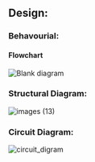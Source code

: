 ## Design:
### Behavourial:
 #### Flowchart
 
 ![Blank diagram](https://user-images.githubusercontent.com/98873866/155834244-e634cc92-1265-4852-8f34-73866a3568b4.png)

### Structural Diagram:
![images (13)](https://user-images.githubusercontent.com/98873866/155841419-becd2e23-8cb6-46f1-9c6d-ddafbdb8aa35.jpeg)

### Circuit Diagram:
![circuit_digram](https://user-images.githubusercontent.com/98873866/157193240-e9303865-b43f-4a33-9f61-2d3ba0f1604d.png)
